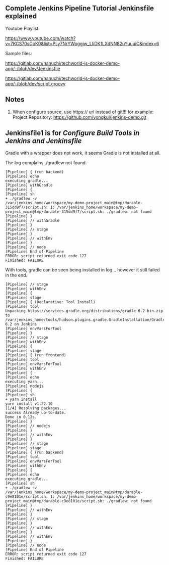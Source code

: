 ## Complete Jenkins Pipeline Tutorial Jenkinsfile explained

Youtube Playlist:

https://www.youtube.com/watch?v=7KCS70sCoK0&list=PLy7NrYWoggjw_LIiDK1LXdNN82uYuuuiC&index=6

Sample files:

https://gitlab.com/nanuchi/techworld-js-docker-demo-app/-/blob/dev/Jenkinsfile

https://gitlab.com/nanuchi/techworld-js-docker-demo-app/-/blob/dev/script.groovy


## Notes

1. When configure source, use https:// url instead of git!!!
for example: 
Project Repository: https://github.com/yongkui/jenkins-demo.git

## Jenkinsfile1 is for _Configure Build Tools in Jenkins and Jenkinsfile_

Gradle with a wrapper does not work, it seems Gradle is not installed at all.

The log complains ./gradlew not found.

```
[Pipeline] { (run backend)
[Pipeline] echo
executing gradle...
[Pipeline] withGradle
[Pipeline] {
[Pipeline] sh
+ ./gradlew -v
/var/jenkins_home/workspace/my-demo-project_main@tmp/durable-315dd9f7/script.sh: 1: /var/jenkins_home/workspace/my-demo-project_main@tmp/durable-315dd9f7/script.sh: ./gradlew: not found
[Pipeline] }
[Pipeline] // withGradle
[Pipeline] }
[Pipeline] // stage
[Pipeline] }
[Pipeline] // withEnv
[Pipeline] }
[Pipeline] // node
[Pipeline] End of Pipeline
ERROR: script returned exit code 127
Finished: FAILURE

```


With tools, gradle can be seen being installed in log... however it still failed in the end.

```
[Pipeline] // stage
[Pipeline] withEnv
[Pipeline] {
[Pipeline] stage
[Pipeline] { (Declarative: Tool Install)
[Pipeline] tool
Unpacking https://services.gradle.org/distributions/gradle-6.2-bin.zip to /var/jenkins_home/tools/hudson.plugins.gradle.GradleInstallation/Gradle-6.2 on Jenkins
[Pipeline] envVarsForTool
[Pipeline] }
[Pipeline] // stage
[Pipeline] withEnv
[Pipeline] {
[Pipeline] stage
[Pipeline] { (run frontend)
[Pipeline] tool
[Pipeline] envVarsForTool
[Pipeline] withEnv
[Pipeline] {
[Pipeline] echo
executing yarn...
[Pipeline] nodejs
[Pipeline] {
[Pipeline] sh
+ yarn install
yarn install v1.22.10
[1/4] Resolving packages...
success Already up-to-date.
Done in 0.12s.
[Pipeline] }
[Pipeline] // nodejs
[Pipeline] }
[Pipeline] // withEnv
[Pipeline] }
[Pipeline] // stage
[Pipeline] stage
[Pipeline] { (run backend)
[Pipeline] tool
[Pipeline] envVarsForTool
[Pipeline] withEnv
[Pipeline] {
[Pipeline] echo
executing gradle...
[Pipeline] sh
+ ./gradlew -v
/var/jenkins_home/workspace/my-demo-project_main@tmp/durable-c9e8101e/script.sh: 1: /var/jenkins_home/workspace/my-demo-project_main@tmp/durable-c9e8101e/script.sh: ./gradlew: not found
[Pipeline] }
[Pipeline] // withEnv
[Pipeline] }
[Pipeline] // stage
[Pipeline] }
[Pipeline] // withEnv
[Pipeline] }
[Pipeline] // withEnv
[Pipeline] }
[Pipeline] // node
[Pipeline] End of Pipeline
ERROR: script returned exit code 127
Finished: FAILURE
```

